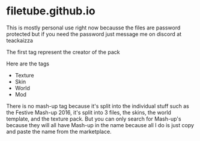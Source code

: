 # filetube.github.io

This is mostly personal use right now becausse the files are password protected but if you need the password just message me on discord at teackaizza

The first tag represent the creator of the pack

Here are the tags
- Texture
- Skin
- World
- Mod

There is no mash-up tag because it's split into the individual stuff such as the Festive Mash-up 2016, it's split into 3 files, the skins, the world template, and the texture pack. But you can only search for Mash-up's because they will all have Mash-up in the name because all I do is just copy and paste the name from the marketplace.